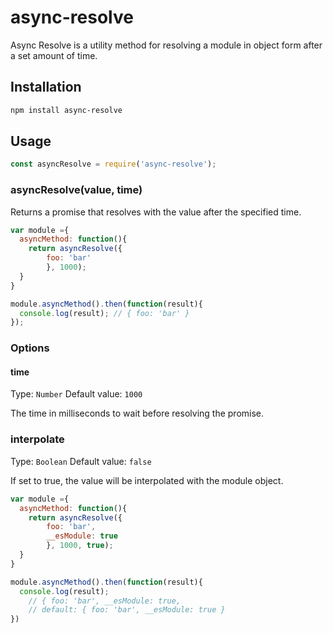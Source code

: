# async-resolve
Async Resolve is a utility method for resolving a module in object form after a set amount of time.

## Installation
```bash
npm install async-resolve
```

## Usage
```javascript
const asyncResolve = require('async-resolve');
```

### asyncResolve(value, time)
Returns a promise that resolves with the value after the specified time.

```javascript
var module ={
  asyncMethod: function(){
    return asyncResolve({
        foo: 'bar'
        }, 1000);
  }
}

module.asyncMethod().then(function(result){
  console.log(result); // { foo: 'bar' }
});

```
### Options
#### time
Type: `Number`
Default value: `1000`

The time in milliseconds to wait before resolving the promise.

### interpolate
Type: `Boolean`
Default value: `false`

If set to true, the value will be interpolated with the module object.

```javascript
var module ={
  asyncMethod: function(){
    return asyncResolve({
        foo: 'bar',
        __esModule: true
        }, 1000, true);
  }
}

module.asyncMethod().then(function(result){
  console.log(result); 
    // { foo: 'bar', __esModule: true,
    // default: { foo: 'bar', __esModule: true }
})


```
